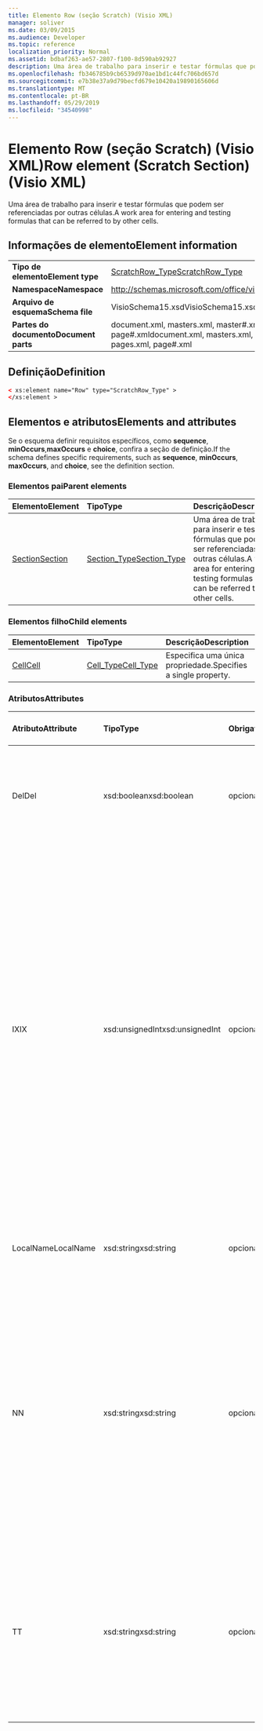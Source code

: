 ```yaml
---
title: Elemento Row (seção Scratch) (Visio XML)
manager: soliver
ms.date: 03/09/2015
ms.audience: Developer
ms.topic: reference
localization_priority: Normal
ms.assetid: bdbaf263-ae57-2807-f100-8d590ab92927
description: Uma área de trabalho para inserir e testar fórmulas que podem ser referenciadas por outras células.
ms.openlocfilehash: fb346785b9cb6539d970ae1bd1c44fc706bd657d
ms.sourcegitcommit: e7b38e37a9d79becfd679e10420a19890165606d
ms.translationtype: MT
ms.contentlocale: pt-BR
ms.lasthandoff: 05/29/2019
ms.locfileid: "34540998"
---
```

# <a name="row-element-scratch-section-visio-xml"></a><span data-ttu-id="5a1b3-103">Elemento Row (seção Scratch) (Visio XML)</span><span class="sxs-lookup"><span data-stu-id="5a1b3-103">Row element (Scratch Section) (Visio XML)</span></span>

<span data-ttu-id="5a1b3-104">Uma área de trabalho para inserir e testar fórmulas que podem ser referenciadas por outras células.</span><span class="sxs-lookup"><span data-stu-id="5a1b3-104">A work area for entering and testing formulas that can be referred to by other cells.</span></span>
  
## <a name="element-information"></a><span data-ttu-id="5a1b3-105">Informações de elemento</span><span class="sxs-lookup"><span data-stu-id="5a1b3-105">Element information</span></span>

|||
|:-----|:-----|
|<span data-ttu-id="5a1b3-106">**Tipo de elemento**</span><span class="sxs-lookup"><span data-stu-id="5a1b3-106">**Element type**</span></span> <br/> |[<span data-ttu-id="5a1b3-107">ScratchRow_Type</span><span class="sxs-lookup"><span data-stu-id="5a1b3-107">ScratchRow_Type</span></span>](scratchrow_type-complextypevisio-xml.md) <br/> |
|<span data-ttu-id="5a1b3-108">**Namespace**</span><span class="sxs-lookup"><span data-stu-id="5a1b3-108">**Namespace**</span></span> <br/> |http://schemas.microsoft.com/office/visio/2012/main  <br/> |
|<span data-ttu-id="5a1b3-109">**Arquivo de esquema**</span><span class="sxs-lookup"><span data-stu-id="5a1b3-109">**Schema file**</span></span> <br/> |<span data-ttu-id="5a1b3-110">VisioSchema15.xsd</span><span class="sxs-lookup"><span data-stu-id="5a1b3-110">VisioSchema15.xsd</span></span>  <br/> |
|<span data-ttu-id="5a1b3-111">**Partes do documento**</span><span class="sxs-lookup"><span data-stu-id="5a1b3-111">**Document parts**</span></span> <br/> |<span data-ttu-id="5a1b3-112">document.xml, masters.xml, master#.xml, pages.xml, page#.xml</span><span class="sxs-lookup"><span data-stu-id="5a1b3-112">document.xml, masters.xml, master#.xml, pages.xml, page#.xml</span></span>  <br/> |
   
## <a name="definition"></a><span data-ttu-id="5a1b3-113">Definição</span><span class="sxs-lookup"><span data-stu-id="5a1b3-113">Definition</span></span>

```XML
< xs:element name="Row" type="ScratchRow_Type" >
</xs:element >
```

## <a name="elements-and-attributes"></a><span data-ttu-id="5a1b3-114">Elementos e atributos</span><span class="sxs-lookup"><span data-stu-id="5a1b3-114">Elements and attributes</span></span>

<span data-ttu-id="5a1b3-115">Se o esquema definir requisitos específicos, como **sequence**, **minOccurs**,**maxOccurs** e **choice**, confira a seção de definição.</span><span class="sxs-lookup"><span data-stu-id="5a1b3-115">If the schema defines specific requirements, such as **sequence**, **minOccurs**, **maxOccurs**, and **choice**, see the definition section.</span></span> 
  
### <a name="parent-elements"></a><span data-ttu-id="5a1b3-116">Elementos pai</span><span class="sxs-lookup"><span data-stu-id="5a1b3-116">Parent elements</span></span>

|<span data-ttu-id="5a1b3-117">**Elemento**</span><span class="sxs-lookup"><span data-stu-id="5a1b3-117">**Element**</span></span>|<span data-ttu-id="5a1b3-118">**Tipo**</span><span class="sxs-lookup"><span data-stu-id="5a1b3-118">**Type**</span></span>|<span data-ttu-id="5a1b3-119">**Descrição**</span><span class="sxs-lookup"><span data-stu-id="5a1b3-119">**Description**</span></span>|
|:-----|:-----|:-----|
|[<span data-ttu-id="5a1b3-120">Section</span><span class="sxs-lookup"><span data-stu-id="5a1b3-120">Section</span></span>](section-element-sheet_type-complextypevisio-xml.md) <br/> |[<span data-ttu-id="5a1b3-121">Section_Type</span><span class="sxs-lookup"><span data-stu-id="5a1b3-121">Section_Type</span></span>](section_type-complextypevisio-xml.md) <br/> |<span data-ttu-id="5a1b3-122">Uma área de trabalho para inserir e testar fórmulas que podem ser referenciadas por outras células.</span><span class="sxs-lookup"><span data-stu-id="5a1b3-122">A work area for entering and testing formulas that can be referred to by other cells.</span></span>  <br/> |
   
### <a name="child-elements"></a><span data-ttu-id="5a1b3-123">Elementos filho</span><span class="sxs-lookup"><span data-stu-id="5a1b3-123">Child elements</span></span>

|<span data-ttu-id="5a1b3-124">**Elemento**</span><span class="sxs-lookup"><span data-stu-id="5a1b3-124">**Element**</span></span>|<span data-ttu-id="5a1b3-125">**Tipo**</span><span class="sxs-lookup"><span data-stu-id="5a1b3-125">**Type**</span></span>|<span data-ttu-id="5a1b3-126">**Descrição**</span><span class="sxs-lookup"><span data-stu-id="5a1b3-126">**Description**</span></span>|
|:-----|:-----|:-----|
|[<span data-ttu-id="5a1b3-127">Cell</span><span class="sxs-lookup"><span data-stu-id="5a1b3-127">Cell</span></span>](cell-element-scratch-sectionvisio-xml.md) <br/> |[<span data-ttu-id="5a1b3-128">Cell_Type</span><span class="sxs-lookup"><span data-stu-id="5a1b3-128">Cell_Type</span></span>](cell_type-complextypevisio-xml.md) <br/> |<span data-ttu-id="5a1b3-129">Especifica uma única propriedade.</span><span class="sxs-lookup"><span data-stu-id="5a1b3-129">Specifies a single property.</span></span>  <br/> |
   
### <a name="attributes"></a><span data-ttu-id="5a1b3-130">Atributos</span><span class="sxs-lookup"><span data-stu-id="5a1b3-130">Attributes</span></span>

|<span data-ttu-id="5a1b3-131">**Atributo**</span><span class="sxs-lookup"><span data-stu-id="5a1b3-131">**Attribute**</span></span>|<span data-ttu-id="5a1b3-132">**Tipo**</span><span class="sxs-lookup"><span data-stu-id="5a1b3-132">**Type**</span></span>|<span data-ttu-id="5a1b3-133">**Obrigatório**</span><span class="sxs-lookup"><span data-stu-id="5a1b3-133">**Required**</span></span>|<span data-ttu-id="5a1b3-134">**Descrição**</span><span class="sxs-lookup"><span data-stu-id="5a1b3-134">**Description**</span></span>|<span data-ttu-id="5a1b3-135">**Valores possíveis**</span><span class="sxs-lookup"><span data-stu-id="5a1b3-135">**Possible values**</span></span>|
|:-----|:-----|:-----|:-----|:-----|
|<span data-ttu-id="5a1b3-136">Del</span><span class="sxs-lookup"><span data-stu-id="5a1b3-136">Del</span></span>  <br/> |<span data-ttu-id="5a1b3-137">xsd:boolean</span><span class="sxs-lookup"><span data-stu-id="5a1b3-137">xsd:boolean</span></span>  <br/> |<span data-ttu-id="5a1b3-138">opcional</span><span class="sxs-lookup"><span data-stu-id="5a1b3-138">optional</span></span>  <br/> |<span data-ttu-id="5a1b3-139">Especifica se uma linha que seria herdada de uma forma mestra foi excluída.</span><span class="sxs-lookup"><span data-stu-id="5a1b3-139">Specifies whether a row that would otherwise be inherited from a master shape has been deleted.</span></span>  <br/> |<span data-ttu-id="5a1b3-140">Valores do tipo xsd:boolean.</span><span class="sxs-lookup"><span data-stu-id="5a1b3-140">Values of the xsd:boolean type.</span></span>  <br/> |
|<span data-ttu-id="5a1b3-141">IX</span><span class="sxs-lookup"><span data-stu-id="5a1b3-141">IX</span></span>  <br/> |<span data-ttu-id="5a1b3-142">xsd:unsignedInt</span><span class="sxs-lookup"><span data-stu-id="5a1b3-142">xsd:unsignedInt</span></span>  <br/> |<span data-ttu-id="5a1b3-143">opcional</span><span class="sxs-lookup"><span data-stu-id="5a1b3-143">optional</span></span>  <br/> |<span data-ttu-id="5a1b3-144">Especifica o identificador baseado em um da linha.</span><span class="sxs-lookup"><span data-stu-id="5a1b3-144">Specifies the one-based identifier for the row.</span></span> <span data-ttu-id="5a1b3-145">Ele deve ser unqiue e maior que outros identificadores na mesma seção. O atributo IX é usado somente para as seções caractere, conexão, campo, FillGradient, geometria, camada, LineGradient, parágrafo, revisor, rabisco e guias.</span><span class="sxs-lookup"><span data-stu-id="5a1b3-145">It should be unqiue and greater than other identifiers in the same section.The IX attribute is only used for the Character, Connection, Field, FillGradient, Geometry, Layer, LineGradient, Paragraph, Reviewer, Scratch, and Tabs sections.</span></span> <span data-ttu-id="5a1b3-146">Uma linha pode ter apenas um dos atributos IX ou N.</span><span class="sxs-lookup"><span data-stu-id="5a1b3-146">A row can only have one of the IX or N attributes.</span></span>  <br/> |<span data-ttu-id="5a1b3-147">Valores do tipo xsd:unsignedInt.</span><span class="sxs-lookup"><span data-stu-id="5a1b3-147">Values of the xsd:unsignedInt type.</span></span>  <br/> |
|<span data-ttu-id="5a1b3-148">LocalName</span><span class="sxs-lookup"><span data-stu-id="5a1b3-148">LocalName</span></span>  <br/> |<span data-ttu-id="5a1b3-149">xsd:string</span><span class="sxs-lookup"><span data-stu-id="5a1b3-149">xsd:string</span></span>  <br/> |<span data-ttu-id="5a1b3-150">opcional</span><span class="sxs-lookup"><span data-stu-id="5a1b3-150">optional</span></span>  <br/> |<span data-ttu-id="5a1b3-151">Especifica o nome exclusivo dependente de idioma da linha.</span><span class="sxs-lookup"><span data-stu-id="5a1b3-151">Specifies the unique language-dependent name of the row.</span></span>  <br/> |<span data-ttu-id="5a1b3-152">Valores do tipo xsd:string.</span><span class="sxs-lookup"><span data-stu-id="5a1b3-152">Values of the xsd:string type.</span></span>  <br/> |
|<span data-ttu-id="5a1b3-153">N</span><span class="sxs-lookup"><span data-stu-id="5a1b3-153">N</span></span>  <br/> |<span data-ttu-id="5a1b3-154">xsd:string</span><span class="sxs-lookup"><span data-stu-id="5a1b3-154">xsd:string</span></span>  <br/> |<span data-ttu-id="5a1b3-155">opcional</span><span class="sxs-lookup"><span data-stu-id="5a1b3-155">optional</span></span>  <br/> |<span data-ttu-id="5a1b3-156">Especifica o nome exclusivo independente do idioma da linha. O atributo N é usado apenas para as seções usuário, propriedade, ações, controle, conexão, hiperlink e ActionTag.</span><span class="sxs-lookup"><span data-stu-id="5a1b3-156">Specifies the unique language-independent name of the row.The N attribute is only used for the User, Property, Actions, Control, Connection, Hyperlink, and ActionTag sections.</span></span> <span data-ttu-id="5a1b3-157">Uma linha pode ter apenas um dos atributos IX ou N.</span><span class="sxs-lookup"><span data-stu-id="5a1b3-157">A row can only have one of the IX or N attributes.</span></span>  <br/> |<span data-ttu-id="5a1b3-158">Valores do tipo xsd:string.</span><span class="sxs-lookup"><span data-stu-id="5a1b3-158">Values of the xsd:string type.</span></span>  <br/> |
|<span data-ttu-id="5a1b3-159">T</span><span class="sxs-lookup"><span data-stu-id="5a1b3-159">T</span></span>  <br/> |<span data-ttu-id="5a1b3-160">xsd:string</span><span class="sxs-lookup"><span data-stu-id="5a1b3-160">xsd:string</span></span>  <br/> |<span data-ttu-id="5a1b3-161">opcional</span><span class="sxs-lookup"><span data-stu-id="5a1b3-161">optional</span></span>  <br/> |<span data-ttu-id="5a1b3-162">Especifica o tipo de caminho geométrico representado pela linha e usado na visualização de geometria.</span><span class="sxs-lookup"><span data-stu-id="5a1b3-162">Specifies the type of the geometric path represented by the row and used in geometry visualization.</span></span> <span data-ttu-id="5a1b3-163">O atributo T é usado apenas para a seção Geometry.</span><span class="sxs-lookup"><span data-stu-id="5a1b3-163">The T attribute is only used for the Geometry section.</span></span>  <br/> |<span data-ttu-id="5a1b3-164">Valores do tipo xsd:string.</span><span class="sxs-lookup"><span data-stu-id="5a1b3-164">Values of the xsd:string type.</span></span>  <br/> |
   

